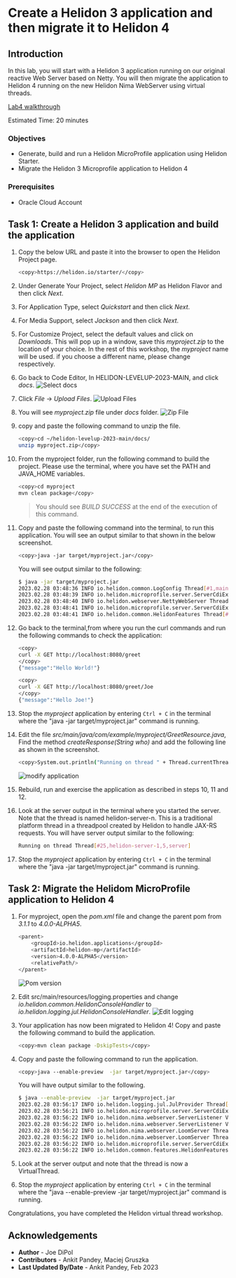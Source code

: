 # Create a Helidon 3 application and then migrate it to Helidon 4

## Introduction

In this lab, you will start with a Helidon 3 application running on our original reactive Web Server based on Netty. You will then migrate the application to Helidon 4 running on the new Helidon Nima WebServer using virtual threads.

[Lab4 walkthrough](videohub:1_zr1m00ba)

Estimated Time: 20 minutes



### Objectives

* Generate, build and run a Helidon MicroProfile application using Helidon Starter.
* Migrate the Helidon 3 Microprofile application to Helidon 4

### Prerequisites

* Oracle Cloud Account


## Task 1: Create a Helidon 3 application and build the application

1. Copy the below URL and paste it into the browser to open the Helidon Project page.

    ```bash
    <copy>https://helidon.io/starter/</copy>
    ```
2. Under Generate Your Project, select *Helidon MP* as Helidon Flavor and then click *Next*.

3. For Application Type, select *Quickstart* and then click *Next*.

4. For Media Support, select *Jackson* and then click *Next*.

5. For Customize Project, select the default values and click on *Downloads*. This will pop up in a window, save this *myproject.zip* to the location of your choice. In the rest of this workshop, the *myproject* name will be used. if you choose a different name, please change respectively.

6. Go back to Code Editor, In HELIDON-LEVELUP-2023-MAIN, and click *docs*.
    ![Select docs](images/select-docs.png)

7. Click *File* -> *Upload Files*. 
    ![Upload Files](images/upload-files.png)

8. You will see *myproject.zip* file under *docs* folder.
    ![Zip File](images/zip-file.png)

9. copy and paste the following command to unzip the file.
    ```bash
    <copy>cd ~/helidon-levelup-2023-main/docs/
    unzip myproject.zip</copy>
    ```

10. From the myproject folder, run the following command to build the project. Please use the terminal, where you have set the PATH and JAVA_HOME variables.
    ```bash
    <copy>cd myproject
    mvn clean package</copy>
    ```
    > You should see *BUILD SUCCESS* at the end of the execution of this command.

12. Copy and paste the following command into the terminal, to run this application. You will see an output similar to that shown in the below screenshot.
    ```bash
    <copy>java -jar target/myproject.jar</copy>
    ```
    You will see output similar to the following:
    ```bash
    $ java -jar target/myproject.jar
    2023.02.28 03:48:36 INFO io.helidon.common.LogConfig Thread[#1,main,5,main]: Logging at initialization configured using classpath: /logging.properties
    2023.02.28 03:48:39 INFO io.helidon.microprofile.server.ServerCdiExtension Thread[#1,main,5,main]: Registering JAX-RS Application: HelidonMP
    2023.02.28 03:48:40 INFO io.helidon.webserver.NettyWebServer Thread[#31,nioEventLoopGroup-2-1,10,main]: Channel '@default' started: [id: 0x5b66bd2a, L:/0.0.0.0:8080]
    2023.02.28 03:48:41 INFO io.helidon.microprofile.server.ServerCdiExtension Thread[#1,main,5,main]: Server started on http://localhost:8080 (and all other host addresses) in 4816 milliseconds (since JVM startup).
    2023.02.28 03:48:41 INFO io.helidon.common.HelidonFeatures Thread[#32,features-thread,5,main]: Helidon MP 3.1.2 features: [CDI, Config, Health, JAX-RS, Metrics, Open API, Server]
    ```

13. Go back to the terminal,from where you run the curl commands and run the following commands to check the application:

    ```bash
    <copy>
    curl -X GET http://localhost:8080/greet
    </copy>
    {"message":"Hello World!"}
    ```

    ```bash
    <copy>
    curl -X GET http://localhost:8080/greet/Joe
    </copy>
    {"message":"Hello Joe!"}
    ```

14. Stop the *myproject* application by entering `Ctrl + C` in the terminal where the "java -jar target/myproject.jar" command is running.

15. Edit the file *src/main/java/com/example/myproject/GreetResource.java*, Find the method *createResponse(String who)* and add the following line as shown in the screenshot.
    ```bash
    <copy>System.out.println("Running on thread " + Thread.currentThread());</copy>
    ```
    ![modify application](images/modify-application.png)

16. Rebuild, run and exercise the application as described in steps 10, 11 and 12.

17. Look at the server output in the terminal where you started the server. Note that the thread is named helidon-server-n. This is a traditional platform thread in a threadpool created by Helidon to handle JAX-RS requests.
    You will have server output similar to the following:
    ```bash
    Running on thread Thread[#25,helidon-server-1,5,server]
    ```

18. Stop the *myproject* application by entering `Ctrl + C` in the terminal where the "java -jar target/myproject.jar" command is running.


## Task 2: Migrate the Helidom MicroProfile application to Helidon 4

1. For myproject, open the *pom.xml* file and change the parent pom from *3.1.1* to *4.0.0-ALPHA5*.
    ```bash
    <parent>
        <groupId>io.helidon.applications</groupId>
        <artifactId>helidon-mp</artifactId>
        <version>4.0.0-ALPHA5</version>
        <relativePath/>
    </parent>
    ```
    ![Pom version](images/pom-version.png)

2. Edit src/main/resources/logging.properties and change *io.helidon.common.HelidonConsoleHandler* to *io.helidon.logging.jul.HelidonConsoleHandler*.
    ![Edit logging](images/edit-logging.png)

3. Your application has now been migrated to Helidon 4! Copy and paste the following command to build the application.
    ```bash
    <copy>mvn clean package -DskipTests</copy>
    ```

4. Copy and paste the following command to run the application.
    ```bash
    <copy>java --enable-preview  -jar target/myproject.jar</copy>
    ```
    You will have output similar to the following.
    ```bash
    $ java --enable-preview  -jar target/myproject.jar
    2023.02.28 03:56:17 INFO io.helidon.logging.jul.JulProvider Thread[#1,main,5,main]: Logging at initialization configured using classpath: /logging.properties
    2023.02.28 03:56:21 INFO io.helidon.microprofile.server.ServerCdiExtension Thread[#1,main,5,main]: Registering JAX-RS Application: HelidonMP
    2023.02.28 03:56:22 INFO io.helidon.nima.webserver.ServerListener VirtualThread[#25,start @default (/0.0.0.0:8080)]/runnable@ForkJoinPool-1-worker-1: [0x613cc6f8] http://0.0.0.0:8080 bound for socket '@default'
    2023.02.28 03:56:22 INFO io.helidon.nima.webserver.ServerListener VirtualThread[#25,start @default (/0.0.0.0:8080)]/runnable@ForkJoinPool-1-worker-1: [0x613cc6f8] direct writes
    2023.02.28 03:56:22 INFO io.helidon.nima.webserver.LoomServer Thread[#1,main,5,main]: Helidon Níma 4.0.0-ALPHA5
    2023.02.28 03:56:22 INFO io.helidon.nima.webserver.LoomServer Thread[#1,main,5,main]: Started all channels in 19 milliseconds. 5131 milliseconds since JVM startup. Java 19.0.2+7-44
    2023.02.28 03:56:22 INFO io.helidon.microprofile.server.ServerCdiExtension Thread[#1,main,5,main]: Server started on http://localhost:8080 (and all other host addresses) in 5144 milliseconds (since JVM startup).
    2023.02.28 03:56:22 INFO io.helidon.common.features.HelidonFeatures Thread[#28,features-thread,5,main]: Helidon MP 4.0.0-ALPHA5 features: [CDI, Config, Health, Metrics, Open API, Server, WebServer]
    ```
5.  Look at the server output and note that the thread is now a VirtualThread.

6. Stop the *myproject* application by entering `Ctrl + C` in the terminal where the "java --enable-preview  -jar target/myproject.jar" command is running.

Congratulations, you have completed the Helidon virtual thread workshop.

## Acknowledgements

* **Author** -  Joe DiPol
* **Contributors** - Ankit Pandey, Maciej Gruszka
* **Last Updated By/Date** - Ankit Pandey, Feb 2023
